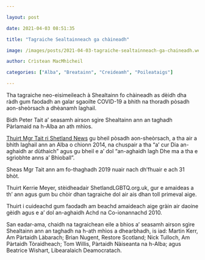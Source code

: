```yaml
---

layout: post

date: 2021-04-03 08:51:35

title: "Tagraiche Sealtainneach ga chàineadh"

image: /images/posts/2021-04-03-tagraiche-sealtainneach-ga-chaineadh.webp

author: Crìstean MacMhìcheil

categories: ["Alba", "Breatainn", "Creideamh", "Poileataigs"]

---
```


Tha tagraiche neo-eisimeileach à Shealtainn fo chàineadh as dèidh dha ràdh gum faodadh an galar sgaoilte COVID-19 a bhith na thoradh pòsadh aon-sheòrsach a dhèanamh laghail.

Bidh Peter Tait a’ seasamh airson sgìre Shealtainn ann an taghadh Pàrlamaid na h-Alba an ath mhìos.

[Thuirt Mgr Tait ri Shetland News](https://www.shetnews.co.uk/2021/03/31/campaign-round-up-31-march/) gu bheil pòsadh aon-sheòrsach, a tha air a bhith laghail ann an Alba o chionn 2014, na chuspair a tha “a’ cur Dia an-aghaidh ar dùthaich” agus gu bheil e a’ dol “an-aghaidh lagh Dhe ma a tha e sgrìobhte anns a’ Bhìoball”.

Sheas Mgr Tait ann am fo-thaghadh 2019 nuair nach dh’fhuair e ach 31 bhòt.

Thuirt Kerrie Meyer, stèidheadair ShetlandLGBTQ.org.uk, gur e amaideas a th’ ann agus gum bu chòir dhan tagraiche dol air ais dhan toll primeval aige.

Thuirt i cuideachd gum faodadh am beachd amaideach aige gràin air daoine gèidh agus e a’ dol an-aghaidh Achd na Co-ionannachd 2010.

San eadar-ama, chaidh na tagraichean eile a bhios a’ seasamh airson sgìre Shealtainn ann an taghadh na h-ath mhìos a dhearbhadh, is iad: Martin Kerr, Am Pàrtaidh Làbarach; Brian Nugent, Restore Scotland; Nick Tulloch, Am Pàrtaidh Tòraidheach; Tom Willis, Pàrtaidh Nàiseanta na h-Alba; agus Beatrice Wishart, Libearalaich Deamocratach.
